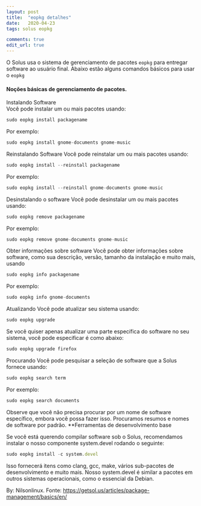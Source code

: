 ```yaml
---
layout: post
title:  "eopkg detalhes"
date:   2020-04-23
tags: solus eopkg

comments: true
edit_url: true
---
```




O Solus usa o sistema de gerenciamento de pacotes ``eopkg`` para entregar software ao usuário final. 
Abaixo estão alguns comandos básicos para usar o ``eopkg``


#### Noções básicas de gerenciamento de pacotes.

Instalando Software  
Você pode instalar um ou mais pacotes usando:
```javascript
sudo eopkg install packagename
```
Por exemplo:
```javascript
sudo eopkg install gnome-documents gnome-music
```
Reinstalando Software
Você pode reinstalar um ou mais pacotes usando:
```javascript
sudo eopkg install --reinstall packagename
```
Por exemplo:
```javascript
sudo eopkg install --reinstall gnome-documents gnome-music
```
Desinstalando o software
Você pode desinstalar um ou mais pacotes usando:
```javascript
sudo eopkg remove packagename
```
Por exemplo:
```javascript
sudo eopkg remove gnome-documents gnome-music
```
Obter informações sobre software
Você pode obter informações sobre software, como sua descrição, versão, tamanho da instalação e muito mais, usando
```javascript
sudo eopkg info packagename
```
Por exemplo:
```javascript
sudo eopkg info gnome-documents
```
Atualizando
Você pode atualizar seu sistema usando:
```javascript
sudo eopkg upgrade
```
Se você quiser apenas atualizar uma parte específica do software no seu sistema, você pode especificar é como abaixo:
```javascript
sudo eopkg upgrade firefox
```
Procurando
Você pode pesquisar a seleção de software que a Solus fornece usando:
```javascript
sudo eopkg search term
```
Por exemplo:
```javascript
sudo eopkg search documents
```
Observe que você não precisa procurar por um nome de software específico, embora você possa fazer isso. Procuramos resumos e nomes de software por padrão. 
**Ferramentas de desenvolvimento base 

Se você está querendo compilar software sob o Solus, recomendamos instalar o nosso componente system.devel rodando o seguinte:
```javascript
sudo eopkg install -c system.devel
```
Isso fornecerá itens como clang, gcc, make, vários sub-pacotes de desenvolvimento e muito mais. Nosso system.devel é similar a pacotes em outros sistemas operacionais, como o essencial da Debian.

By: Nilsonlinux. Fonte:
https://getsol.us/articles/package-management/basics/en/
